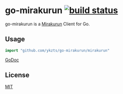 # go-mirakurun [![build status](https://travis-ci.org/ykzts/go-mirakurun.svg?branch=master)](https://travis-ci.org/ykzts/go-mirakurun)

go-mirakurun is a [Mirakurun](https://github.com/Chinachu/Mirakurun) Client for Go.

## Usage

```go
import "github.com/ykzts/go-mirakurun/mirakurun"
```

[GoDoc](https://godoc.org/github.com/ykzts/go-mirakurun/mirakurun)

## License

[MIT](LICENSE)

